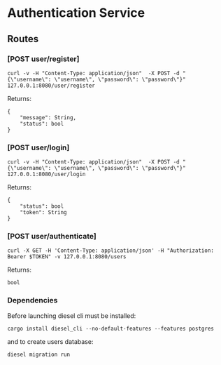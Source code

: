# Authentication Service

## Routes
### [POST user/register]
```
curl -v -H "Content-Type: application/json"  -X POST -d "{\"username\": \"username\", \"password\": \"password\"}" 127.0.0.1:8080/user/register
```

Returns:
```
{
    "message": String,
    "status": bool
}
```
### [POST user/login]
```
curl -v -H "Content-Type: application/json"  -X POST -d "{\"username\": \"username\", \"password\": \"password\"}" 127.0.0.1:8080/user/login
```
Returns:
```
{
    "status": bool
    "token": String
}
```
### [POST user/authenticate]
```
curl -X GET -H 'Content-Type: application/json' -H "Authorization: Bearer $TOKEN" -v 127.0.0.1:8080/users
```
Returns: 
```
bool
```

### Dependencies
Before launching diesel cli must be installed:
```
cargo install diesel_cli --no-default-features --features postgres
```
and to create users database:
```
diesel migration run
```
